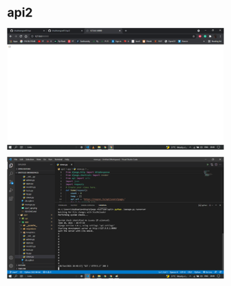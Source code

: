 # api2

![alt text](https://github.com/shubhamgoel01/api2/blob/main/q2_1.png?raw=true)

![alt text](https://github.com/shubhamgoel01/api2/blob/main/q2_2.png?raw=true)
